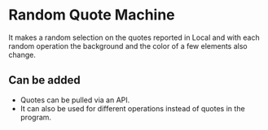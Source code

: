 # Random Quote Machine

It makes a random selection on the quotes reported in Local and with each random operation the background and the color of a few elements also change.

## Can be added

- Quotes can be pulled via an API.
- It can also be used for different operations instead of quotes in the program.
